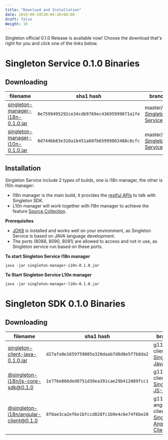 ```yaml
---
title: "Download and Installation"
date: 2019-09-24T20:04:26+08:00
draft: false
Weight: 10
---
```


Singleton official 0.1.0 Release is available now! Choose the download that's right for you and click one of the links below.

Singleton Service 0.1.0 Binaries
================================

Downloading
-----------

filename | sha1 hash | branch/tag
-------- | --- | ------
[singleton-manager-i18n-0.1.0.jar](http://repo1.maven.org/maven2/com/vmware/singleton/singleton-manager-i18n/0.1.0/singleton-manager-i18n-0.1.0.jar) | `8e7599495292ce34cdb9769ec43695999071a1fe` | master/[v0.1.0-Singleton-Service](https://github.com/vmware/singleton/releases/tag/v0.1.0-Singleton-Service)
[singleton-manager-l10n-0.1.0.jar](http://repo1.maven.org/maven2/com/vmware/singleton/singleton-manager-l10n/0.1.0/singleton-manager-l10n-0.1.0.jar) | `8d744bb83e310a1b451a68fb65999803488c8cfc` | master/[v0.1.0-Singleton-Service](https://github.com/vmware/singleton/releases/tag/v0.1.0-Singleton-Service)

Installation
------------

Singleton Service include 2 types of builds, one is i18n manager, the other is l10n manager:

* I18n manager is the main build, it provides the [restful APIs](https://vmware.github.io/singleton/docs/overview/singleton-service/singleton-service-apis/) to talk with Singleton SDK.
* L10n manager will work together with I18n manager to achieve the feature [Source Collection](https://vmware.github.io/singleton/docs/overview/singleton-service/configurations/enable-source-collection/).

**Prerequisites**

* [JDK8](https://www.oracle.com/technetwork/java/javase/downloads/jdk8-downloads-2133151.html) is installed and works well on your environment, as Singleton Service is based on JAVA language development.
* The ports (8088, 8090, 8091) are allowed to access and not in use, as Singleton service run based on these ports.

**To start Singleton Service I18n manager**
```
java -jar singleton-manager-i18n-0.1.0.jar
```
**To Start Singleton Service L10n manager**
```
java -jar singleton-manager-l10n-0.1.0.jar
```

Singleton SDK 0.1.0 Binaries
============================

Downloading
-----------

filename | sha1 hash | branch/tag
-------- | --- | ------
[singleton-client-java-0.1.0.jar ](http://repo1.maven.org/maven2/com/vmware/singleton/singleton-client-java/0.1.0/singleton-client-java-0.1.0.jar) | `d27afa9e1659759805e320daab7d8d0e5f7b8da2` | g11n-java-client/[v0.1.0-Singleton-Java-Client](https://github.com/vmware/singleton/releases/tag/v0.1.0-Singleton-Java-Client)
[@singleton-i18n/js-core-sdk@0.1.0](https://www.npmjs.com/package/@singleton-i18n/js-core-sdk/v/0.1.0) | `1e776e866ded0751d39ea391cae29b412089fcc1` | g11n-js-client/[v0.1.0-Singleton-JS-Client](https://github.com/vmware/singleton/releases/tag/v0.1.0-Singleton-JS-Client)
[@singleton-i18n/angular-client@0.1.0](https://www.npmjs.com/package/@singleton-i18n/angular-client/v/0.1.0) | `8f8ae3ca2ef6e1bfccd828fc1b9e4c6e74f6be20` | g11n-angular-client/[v0.1.0-Singleton-Angular-Client](https://github.com/vmware/singleton/releases/tag/v0.1.0-Singleton-Angular-Client)
